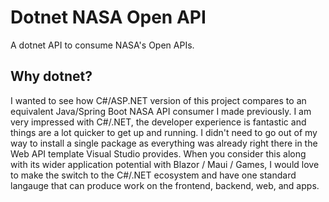 # Dotnet NASA Open API

A dotnet API to consume NASA's Open APIs. 

## Why dotnet? 

I wanted to see how C#/ASP.NET version of this project compares to an equivalent Java/Spring Boot NASA API consumer I made previously. 
I am very impressed with C#/.NET, the developer experience is fantastic and things are a lot quicker to get up and running. I didn't need to go out of my way
to install a single package as everything was already right there in the Web API template Visual Studio provides. 
When you consider this along with its wider application potential with Blazor / Maui / Games, I would love to make the switch to the C#/.NET ecosystem and have one 
standard langauge that can produce work on the frontend, backend, web, and apps. 

